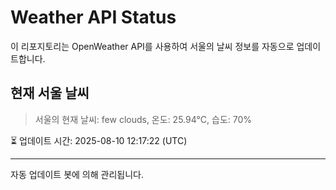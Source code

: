 
# Weather API Status

이 리포지토리는 OpenWeather API를 사용하여 서울의 날씨 정보를 자동으로 업데이트합니다.

## 현재 서울 날씨
> 서울의 현재 날씨: few clouds, 온도: 25.94°C, 습도: 70%

⏳ 업데이트 시간: 2025-08-10 12:17:22 (UTC)

---
자동 업데이트 봇에 의해 관리됩니다.
